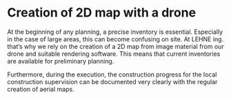 # Creation of 2D map with a drone

At the beginning of any planning, a precise inventory is essential. Especially in the case of large areas, this can become confusing on site. At LEHNE ing. that’s why we rely on the creation of a 2D map from image material from our drone and suitable rendering software. This means that current inventories are available for preliminary planning.

Furthermore, during the execution, the construction progress for the local construction supervision can be documented very clearly with the regular creation of aerial maps.